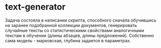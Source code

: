 text-generator
==============
Задача состояла в написании скрипта, способного сначала обучившись на заранее подобранной коллекции документов, генерировать случайные тексты со статистическими свойствами аналогичными текстам в обучении (длины абзацев, длины предложений). Собственно сама модель - марковская, глубина задается в параметрах.

